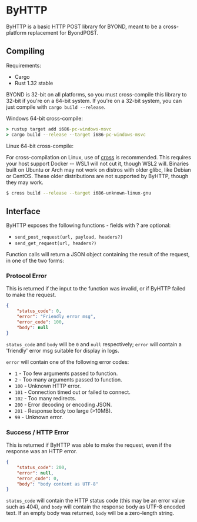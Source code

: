 # ByHTTP

ByHTTP is a basic HTTP POST library for BYOND, meant to be a cross-platform replacement for ByondPOST.

## Compiling

Requirements:

- Cargo
- Rust 1.32 stable

BYOND is 32-bit on all platforms, so you must cross-compile this library to 32-bit if you're on a 64-bit system. If you're on a 32-bit system, you can just compile with `cargo build --release`.

Windows 64-bit cross-compile:

```cmd
> rustup target add i686-pc-windows-msvc
> cargo build --release --target i686-pc-windows-msvc
```

Linux 64-bit cross-compile:

For cross-compilation on Linux, use of [cross](https://crates.io/crates/cross) is recommended. This requires your host support Docker -- WSL1 will not cut it, though WSL2 will. Binaries built on Ubuntu or Arch may not work on distros with older glibc, like Debian or CentOS. These older distributions are not supported by ByHTTP, though they may work.

```sh
$ cross build --release --target i686-unknown-linux-gnu
```

## Interface

ByHTTP exposes the following functions - fields with ? are optional:

- `send_post_request(url, payload, headers?)`
- `send_get_request(url, headers?)`

Function calls will return a JSON object containing the result of the request, in one of the two forms:

### Protocol Error

This is returned if the input to the function was invalid, or if ByHTTP failed to make the request.

```json
{
    "status_code": 0,
    "error": "Friendly error msg",
    "error_code": 100,
    "body": null
}
```

`status_code` and `body` will be `0` and `null` respectively; `error` will contain a 'friendly' error msg suitable for display in logs.

`error` will contain one of the following error codes:

- `1` - Too few arguments passed to function.
- `2` - Too many arguments passed to function.
- `100` - Unknown HTTP error.
- `101` - Connection timed out or failed to connect.
- `102` - Too many redirects.
- `200` - Error decoding or encoding JSON.
- `201` - Response body too large (>10MB).
- `99` - Unknown error.

### Success / HTTP Error

This is returned if ByHTTP was able to make the request, even if the response was an HTTP error.

```json
{
    "status_code": 200,
    "error": null,
    "error_code": 0,
    "body": "body content as UTF-8"
}
```

`status_code` will contain the HTTP status code (this may be an error value such as 404), and `body` will contain the response body as UTF-8 encoded text. If an empty body was returned, `body` will be a zero-length string.
